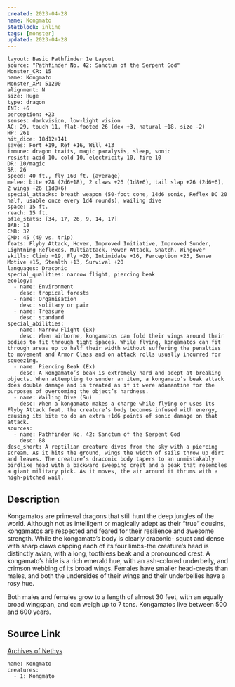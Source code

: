 ```yaml
---
created: 2023-04-28
name: Kongmato
statblock: inline
tags: [monster]
updated: 2023-04-28
---
```

```statblock
layout: Basic Pathfinder 1e Layout
source: "Pathfinder No. 42: Sanctum of the Serpent God"
Monster_CR: 15
name: Kongmato
Monster_XP: 51200
alignment: N
size: Huge
type: dragon
INI: +6
perception: +23
senses: darkvision, low-light vision
AC: 29, touch 11, flat-footed 26 (dex +3, natural +18, size -2)
HP: 261
hit_dice: 18d12+141
saves: Fort +19, Ref +16, Will +13
immune: dragon traits, magic paralysis, sleep, sonic
resist: acid 10, cold 10, electricity 10, fire 10
DR: 10/magic
SR: 26
speed: 40 ft., fly 160 ft. (average)
melee: bite +28 (2d6+18), 2 claws +26 (1d8+6), tail slap +26 (2d6+6), 2 wings +26 (1d8+6)
special_attacks: breath weapon (50-foot cone, 14d6 sonic, Reflex DC 20 half, usable once every 1d4 rounds), wailing dive
space: 15 ft.
reach: 15 ft.
pf1e_stats: [34, 17, 26, 9, 14, 17]
BAB: 18
CMB: 32
CMD: 45 (49 vs. trip)
feats: Flyby Attack, Hover, Improved Initiative, Improved Sunder, Lightning Reflexes, Multiattack, Power Attack, Snatch, Wingover
skills: Climb +19, Fly +20, Intimidate +16, Perception +23, Sense Motive +15, Stealth +13, Survival +20
languages: Draconic
special_qualities: narrow flight, piercing beak
ecology:
  - name: Environment
    desc: tropical forests
  - name: Organisation
    desc: solitary or pair
  - name: Treasure
    desc: standard
special_abilities:
  - name: Narrow Flight (Ex)
    desc: When airborne, kongamatos can fold their wings around their bodies to fit through tight spaces. While flying, kongamatos can fit through areas up to half their width without suffering the penalties to movement and Armor Class and on attack rolls usually incurred for squeezing.
  - name: Piercing Beak (Ex)
    desc: A kongamato’s beak is extremely hard and adept at breaking objects. When attempting to sunder an item, a kongamato’s beak attack does double damage and is treated as if it were adamantine for the purposes of overcoming the object’s hardness.
  - name: Wailing Dive (Su)
    desc: When a kongamato makes a charge while flying or uses its Flyby Attack feat, the creature’s body becomes infused with energy, causing its bite to do an extra +1d6 points of sonic damage on that attack.
sources:
  - name: Pathfinder No. 42: Sanctum of the Serpent God
    desc: 88
desc_short: A reptilian creature dives from the sky with a piercing scream. As it hits the ground, wings the width of sails throw up dirt and leaves. The creature’s draconic body tapers to an unmistakably birdlike head with a backward sweeping crest and a beak that resembles a giant military pick. As it moves, the air around it thrums with a high-pitched wail.
```
## Description
Kongamatos are primeval dragons that still hunt the deep jungles of the world. Although not as intelligent or magically adept as their “true” cousins, kongamatos are respected and feared for their resilience and awesome strength. While the kongamato’s body is clearly draconic- squat and dense with sharp claws capping each of its four limbs-the creature’s head is distinctly avian, with a long, toothless beak and a pronounced crest. A kongamato’s hide is a rich emerald hue, with an ash-colored underbelly, and crimson webbing of its broad wings. Females have smaller head-crests than males, and both the undersides of their wings and their underbellies have a rosy hue.

Both males and females grow to a length of almost 30 feet, with an equally broad wingspan, and can weigh up to 7 tons. Kongamatos live between 500 and 600 years.
## Source Link
[Archives of Nethys](https://aonprd.com/MonsterDisplay.aspx?ItemName=Kongmato)
```encounter-table
name: Kongmato
creatures:
  - 1: Kongmato
```
